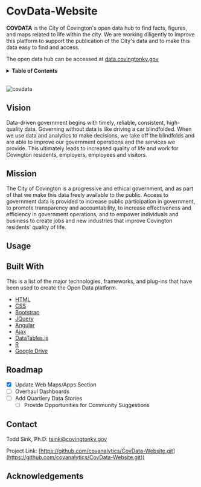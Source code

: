 # CovData-Website

<!-- ABOUT THE DATA HUB-->

**COVDATA** is the City of Covington's open data hub to find facts, figures, and maps related to life within the city. We are working diligently to improve this platform to support the publication of the City's data and to make this data easy to find and access.

The open data hub can be accessed at [data.covingtonky.gov](http://data.covingtonky.gov/)

<!-- TABLE OF CONTENTS -->
<details>
  <summary><b>Table of Contents</b></summary>
  <ol>
    <li><a href="#vision">Vision</a></li>
    <li><a href="#mission">Mission</a></li>
    <li><a href="#usage">Usage</a></li>
    <li><a href="#built-with">Built With</a></li>
    <li><a href="#roadmap">Roadmap</a></li>
    <li><a href="#contact">Contact</a></li>
    <li><a href="#acknowledgments">Acknowledgments</a></li>
  </ol>
</details>
&nbsp

![covdata](https://user-images.githubusercontent.com/24296075/175827245-980975ac-e992-4023-be4a-f026d26bb459.PNG)

<!-- VISION STATEMENT-->
## Vision
Data-driven government begins with timely, reliable, consistent, high-quality data. Governing without data is like driving a car blindfolded. When we use data and analytics to make decisions, we take off the blindfolds and are able to improve our government operations and the services we provide. This ultimately leads to increased quality of life and work for Covington residents, employers, employees and visitors.

<!-- MISSION STATEMENT-->
## Mission
The City of Covington is a progressive and ethical government, and as part of that we make this data freely available to the public. Access to government data is provided to increase public participation in government, to promote transparency and accountability, to increase effectiveness and efficiency in government operations, and to empower individuals and business to create jobs and new industries that improve Covington residents' quality of life.

<!-- HOW TO USE SITE -->
## Usage

<!-- BUILT WITH TECH. -->
## Built With
This is a list of the major technologies, frameworks, and plug-ins that have been used to create the Open Data platform.

* [HTML](https://html.spec.whatwg.org/multipage/#toc-references)
* [CSS](https://www.w3.org/Style/CSS/Overview.en.html)
* [Bootstrap](https://getbootstrap.com)
* [JQuery](https://jquery.com)
* [Angular](https://angular.io/)
* [Ajax](https://developer.mozilla.org/en-US/docs/Web/Guide/AJAX)
* [DataTables.js](https://datatables.net/)
* [R](https://www.r-project.org/)
* [Google Drive](https://www.google.com/drive/)

<!-- ROADMAP -->
## Roadmap

- [X] Update Web Maps/Apps Section
- [ ] Overhaul Dashboards
- [ ] Add Quartlery Data Stories
  - [ ] Provide Opportunities for Community Suggestions

## Contact
Todd Sink, Ph.D:  tsink@covingtonky.gov

Project Link: [https://github.com/covanalytics/CovData-Website.git](https://github.com/covanalytics/CovData-Website.git))

## Acknowledgements





